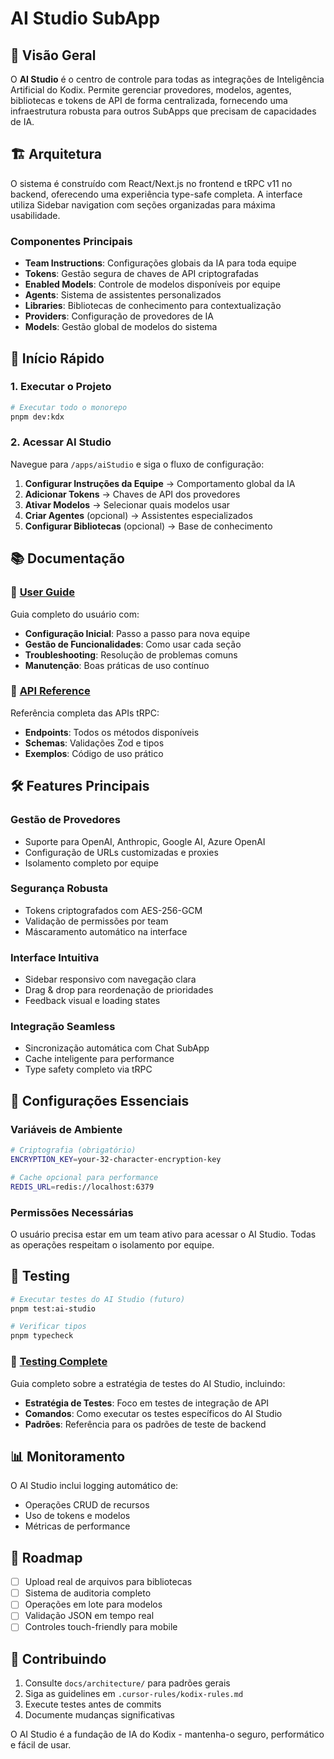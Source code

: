 # AI Studio SubApp

## 📖 Visão Geral

O **AI Studio** é o centro de controle para todas as integrações de Inteligência Artificial do Kodix. Permite gerenciar provedores, modelos, agentes, bibliotecas e tokens de API de forma centralizada, fornecendo uma infraestrutura robusta para outros SubApps que precisam de capacidades de IA.

## 🏗️ Arquitetura

O sistema é construído com React/Next.js no frontend e tRPC v11 no backend, oferecendo uma experiência type-safe completa. A interface utiliza Sidebar navigation com seções organizadas para máxima usabilidade.

### Componentes Principais

- **Team Instructions**: Configurações globais da IA para toda equipe
- **Tokens**: Gestão segura de chaves de API criptografadas
- **Enabled Models**: Controle de modelos disponíveis por equipe
- **Agents**: Sistema de assistentes personalizados
- **Libraries**: Bibliotecas de conhecimento para contextualização
- **Providers**: Configuração de provedores de IA
- **Models**: Gestão global de modelos do sistema

## 🚀 Início Rápido

### 1. Executar o Projeto

```bash
# Executar todo o monorepo
pnpm dev:kdx
```

### 2. Acessar AI Studio

Navegue para `/apps/aiStudio` e siga o fluxo de configuração:

1. **Configurar Instruções da Equipe** → Comportamento global da IA
2. **Adicionar Tokens** → Chaves de API dos provedores
3. **Ativar Modelos** → Selecionar quais modelos usar
4. **Criar Agentes** (opcional) → Assistentes especializados
5. **Configurar Bibliotecas** (opcional) → Base de conhecimento

## 📚 Documentação

### 📖 [User Guide](./user-guide.md)

Guia completo do usuário com:

- **Configuração Inicial**: Passo a passo para nova equipe
- **Gestão de Funcionalidades**: Como usar cada seção
- **Troubleshooting**: Resolução de problemas comuns
- **Manutenção**: Boas práticas de uso contínuo

### 🔌 [API Reference](./api-reference.md)

Referência completa das APIs tRPC:

- **Endpoints**: Todos os métodos disponíveis
- **Schemas**: Validações Zod e tipos
- **Exemplos**: Código de uso prático

## 🛠️ Features Principais

### Gestão de Provedores

- Suporte para OpenAI, Anthropic, Google AI, Azure OpenAI
- Configuração de URLs customizadas e proxies
- Isolamento completo por equipe

### Segurança Robusta

- Tokens criptografados com AES-256-GCM
- Validação de permissões por team
- Máscaramento automático na interface

### Interface Intuitiva

- Sidebar responsivo com navegação clara
- Drag & drop para reordenação de prioridades
- Feedback visual e loading states

### Integração Seamless

- Sincronização automática com Chat SubApp
- Cache inteligente para performance
- Type safety completo via tRPC

## 🔧 Configurações Essenciais

### Variáveis de Ambiente

```bash
# Criptografia (obrigatório)
ENCRYPTION_KEY=your-32-character-encryption-key

# Cache opcional para performance
REDIS_URL=redis://localhost:6379
```

### Permissões Necessárias

O usuário precisa estar em um team ativo para acessar o AI Studio. Todas as operações respeitam o isolamento por equipe.

## 🧪 Testing

```bash
# Executar testes do AI Studio (futuro)
pnpm test:ai-studio

# Verificar tipos
pnpm typecheck
```

### 🧪 [Testing Complete](./testing-complete.md)

Guia completo sobre a estratégia de testes do AI Studio, incluindo:

- **Estratégia de Testes**: Foco em testes de integração de API
- **Comandos**: Como executar os testes específicos do AI Studio
- **Padrões**: Referência para os padrões de teste de backend

## 📊 Monitoramento

O AI Studio inclui logging automático de:

- Operações CRUD de recursos
- Uso de tokens e modelos
- Métricas de performance

## 🚀 Roadmap

- [ ] Upload real de arquivos para bibliotecas
- [ ] Sistema de auditoria completo
- [ ] Operações em lote para modelos
- [ ] Validação JSON em tempo real
- [ ] Controles touch-friendly para mobile

## 🤝 Contribuindo

1. Consulte `docs/architecture/` para padrões gerais
2. Siga as guidelines em `.cursor-rules/kodix-rules.md`
3. Execute testes antes de commits
4. Documente mudanças significativas

O AI Studio é a fundação de IA do Kodix - mantenha-o seguro, performático e fácil de usar.

